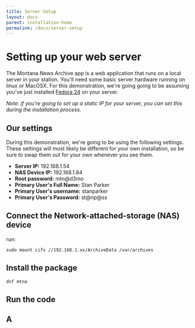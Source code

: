 ```yaml
---
title: Server Setup
layout: docs
parent: installation-home
permalink: /docs/server-setup
---
```


# Setting up your web server

The Montana News Archive app is a web application that runs on a local server in your station. You'll need some basic server hardware running on linux or MacOSX. For this demonstration, we're going going to be assuming you've just installed [Fedora 24](https://getfedora.org/en/server/download/) on your server.

*Note: if you're going to set up a static IP for your server, you can set this during the installation process.*

## Our settings

During this demonstration, we're going to be using the following settings. These settings will most likely be different for your own installation, so be sure to swap them out for your own whenever you see them.

* **Server IP:** 192.168.1.54
* **NAS Device IP:** 192.168.1.84
* **Root password:** mtn@d3mo
* **Primary User's Full Name:** Stan Parker
* **Primary User's username:** stanparker
* **Primary User's Password:** st@np@ss

## Connect the Network-attached-storage (NAS) device

run:

```
sudo mount cifs //192.168.1.xx/ArchiveData /var/archives
```

## Install the package

```
dnf mtna
```

## Run the code

## A
